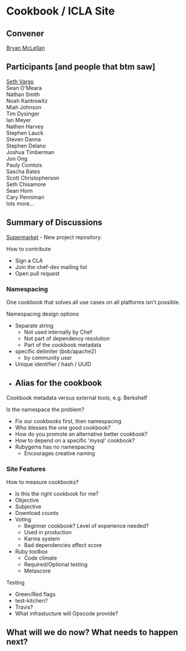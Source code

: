Cookbook / ICLA Site
=============

## Convener
[Bryan McLellan](https://twitter.com/btmspox)

## Participants [and people that btm saw]
[Seth Vargo](https://twitter.com/sethvargo)  
Sean O'Meara  
Nathan Smith  
Noah Kantrowitz  
Miah Johnson  
Tim Dysinger  
Ian Meyer  
Nathen Harvey  
Stephen Lauck  
Steven Danna  
Stephen Delano  
Joshua Timberman  
Jon Ong  
Pauly Comtois  
Sascha Bates  
Scott Christopherson  
Seth Chisamore  
Sean Horn   
Cary Penniman  
lots more...  

## Summary of Discussions
[Supermarket](https://github.com/opscode/supermarket) - New project repository.

How to contribute
 - Sign a CLA
 - Join the chef-dev mailing list
 - Open pull request

### Namespacing
One cookbook that solves all use cases on all platforms isn't possible.

Namespacing design options
  - Separate string
    - Not used internally by Chef
    - Not part of dependency resolution
    - Part of the cookbook metadata
  - specific delimiter (bob/apache2)
    - by community user
  - Unique identifier / hash / UUID
  - Alias for the cookbook
    - 

Cookbook metadata versus external tools, e.g. Berkshelf

Is the namespace the problem?
  - Fix our cookbooks first, then namespacing
  - Who blesses the one good cookbook?
  - How do you promote an alternative better cookbook?
  - How to depend on a specific 'mysql' cookbook?
  - Rubygems has no namespacing
    - Encourages creative naming

### Site Features

How to measure cookbooks?
  - Is this the right cookbook for me?
  - Objective
  - Subjective
  - Download counts
  - Voting
    - Beginner cookbook? Level of experience needed?
    - Used in production
    - Karma system
    - Bad dependencies affect score
  - Ruby toolbox
    - Code climate
    - Required/Optional testing
    - Metascore

Testing
  - Green/Red flags
  - test-kitchen?
  - Travis?
  - What infrastucture will Opscode provide?

## What will we do now?  What needs to happen next?
